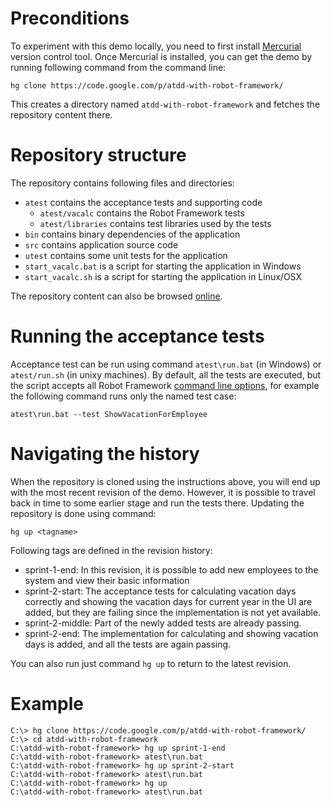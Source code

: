 

# Preconditions #

To experiment with this demo locally, you need to first install [Mercurial](http://mercurial.selenic.com/) version control tool. Once Mercurial is installed, you can get the demo by running following command from the command line:
```
hg clone https://code.google.com/p/atdd-with-robot-framework/
```

This creates a directory named `atdd-with-robot-framework` and fetches the repository content there.

# Repository structure #

The repository contains following files and directories:

  * `atest` contains the acceptance tests and supporting code
    * `atest/vacalc` contains the Robot Framework tests
    * `atest/libraries` contains test libraries used by the tests
  * `bin` contains binary dependencies of the application
  * `src` contains application source code
  * `utest` contains some unit tests for the application
  * `start_vacalc.bat` is a script for starting the application in Windows
  * `start_vacalc.sh` is a script for starting the application in Linux/OSX

The repository content can also be browsed [online](https://code.google.com/p/atdd-with-robot-framework/source/browse/).

# Running the acceptance tests #

Acceptance test can be run using command `atest\run.bat` (in Windows) or `atest/run.sh` (in unixy machines). By default, all the tests are executed, but the script accepts all Robot Framework [command line options](http://robotframework.googlecode.com/hg/doc/userguide/RobotFrameworkUserGuide.html?r=2.6.3#all-command-line-options), for example the following command runs only the named test case:
```
atest\run.bat --test ShowVacationForEmployee
```

# Navigating the history #

When the repository is cloned using the instructions above, you will end up with the most recent revision of the demo. However, it is possible to travel back in time to some earlier stage and run the tests there. Updating the repository is done using command:
```
hg up <tagname>
```

Following tags are defined in the revision history:

  * sprint-1-end: In this revision, it is possible to add new employees to the system and view their basic information
  * sprint-2-start: The acceptance tests for calculating vacation days correctly and showing the vacation days for current year in the UI are added, but they are failing since the implementation is not yet available.
  * sprint-2-middle: Part of the newly added tests are already passing.
  * sprint-2-end: The implementation for calculating and showing vacation days is added, and all the tests are again passing.

You can also run just command `hg up` to return to the latest revision.

# Example #

```
C:\> hg clone https://code.google.com/p/atdd-with-robot-framework/
C:\> cd atdd-with-robot-framework
C:\atdd-with-robot-framework> hg up sprint-1-end
C:\atdd-with-robot-framework> atest\run.bat
C:\atdd-with-robot-framework> hg up sprint-2-start
C:\atdd-with-robot-framework> atest\run.bat
C:\atdd-with-robot-framework> hg up
C:\atdd-with-robot-framework> atest\run.bat
```